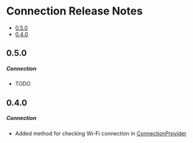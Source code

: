 # Connection Release Notes

- [0.5.0](#050)
- [0.4.0](#040)

## 0.5.0
##### Connection
* TODO
## 0.4.0
##### Connection
* Added method for checking Wi-Fi connection in [ConnectionProvider](lib-connection/src/main/java/ru/surfstudio/android/connection/ConnectionProvider.java)